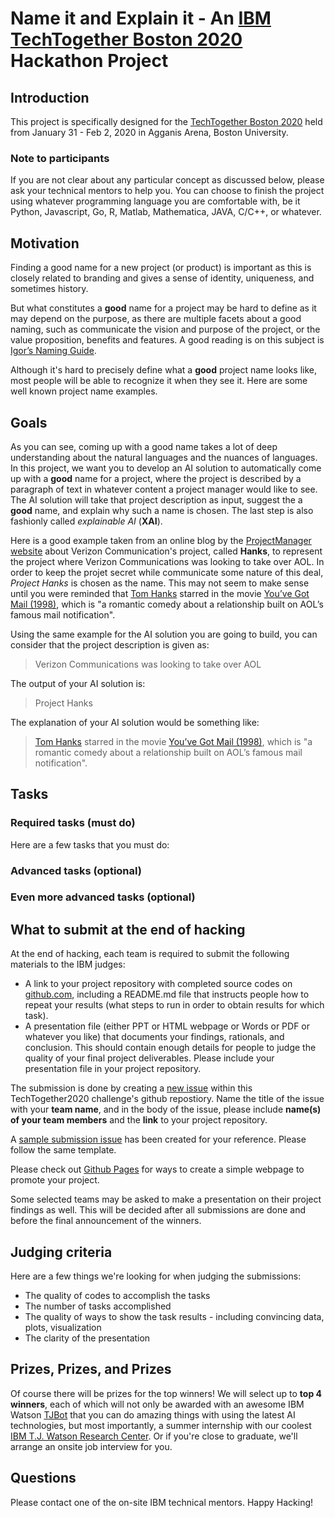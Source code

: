 # Name it and Explain it - An [IBM](https://www.ibm.com/us-en/) [TechTogether Boston 2020](https://boston.techtogether.io) Hackathon Project

## Introduction
This project is specifically designed for the [TechTogether Boston 2020](https://boston.techtogether.io) held from January 31 - Feb 2, 2020 in Agganis Arena, Boston University.

### Note to participants
If you are not clear about any particular concept as discussed below, please ask your technical mentors to help you. You can choose to finish the project using whatever programming language you are comfortable with, be it Python, Javascript, Go, R, Matlab, Mathematica, JAVA, C/C++, or whatever. 

## Motivation

Finding a good name for a new project (or product) is important as this is closely related to branding and gives a sense of identity, uniqueness, and sometimes history. 

But what constitutes a **good** name for a project may be hard to define as it may depend on the purpose, as there are multiple facets about a good naming, such as communicate the vision and purpose of the project, or the value proposition, benefits and features. A good reading is on this subject is [Igor’s Naming Guide](https://www.igorinternational.com/process/igor-naming-guide_17.pdf).

Although it's hard to precisely define what a **good** project name looks like, most people will be able to recognize it when they see it. Here are some well known project name examples.

## Goals

As you can see, coming up with a good name takes a lot of deep understanding about the natural languages and the nuances of languages. In this project, we want you to develop an AI solution to automatically come up with a **good** name for a project, where the project is described by a paragraph of text in whatever content a project manager would like to see. The AI solution will take that project description as input, suggest the a **good** name, and explain why such a name is chosen. The last step is also fashionly called *explainable AI* (**XAI**).

Here is a good example taken from an online blog by the [ProjectManager website](https://www.projectmanager.com/blog/top-ten-project-code-names) about Verizon Communication's project, called **Hanks**, to represent the project where Verizon Communications was looking to take over AOL. In order to keep the projet secret while communicate some nature of this deal, *Project Hanks* is chosen as the name. This may not seem to make sense until you were reminded that [Tom Hanks](https://en.wikipedia.org/wiki/Tom_Hanks) starred in the movie [You’ve Got Mail (1998)](https://www.imdb.com/title/tt0128853/), which is "a romantic comedy about a relationship built on AOL’s famous mail notification".

Using the same example for the AI solution you are going to build, you can consider that the project description is given as:

> Verizon Communications was looking to take over AOL

The output of your AI solution is:

> Project Hanks

The explanation of your AI solution would be something like:

> [Tom Hanks](https://en.wikipedia.org/wiki/Tom_Hanks) starred in the movie [You’ve Got Mail (1998)](https://www.imdb.com/title/tt0128853/), which is "a romantic comedy about a relationship built on AOL’s famous mail notification".

## Tasks

### Required tasks (must do)

Here are a few tasks that you must do:



### Advanced tasks (optional)


### Even more advanced tasks (optional)



## What to submit at the end of hacking

At the end of hacking, each team is required to submit the following materials to the IBM judges: 

- A link to your project repository with completed source codes on [github.com](github.com), including  a README.md file that instructs people how to repeat your results (what steps to run in order to obtain results for which task).
- A presentation file (either PPT or HTML webpage or Words or PDF or whatever you like) that documents your findings, rationals, and conclusion. This should contain enough details for people to judge the quality of your final project deliverables. Please include your presentation file in your project repository. 

The submission is done by creating a [new issue](https://github.com/JinjunXiong/TechTogether2020/issues) within this TechTogether2020 challenge's github repostiory. Name the title of the issue with your **team name**, and in the body of the issue, please include **name(s) of your team members** and the **link** to your project repository.

A [sample submission issue](https://github.com/JinjunXiong/TechTogether2020/issues/1) has been created for your reference. Please follow the same template. 

Please check out [Github Pages](https://pages.github.com/) for ways to create a simple webpage to promote your project.

Some selected teams may be asked to make a presentation on their project findings as well. This will be decided after all submissions are done and before the final announcement of the winners.

## Judging criteria

Here are a few things we're looking for when judging the submissions:

- The quality of codes to accomplish the tasks
- The number of tasks accomplished
- The quality of ways to show the task results - including convincing data, plots, visualization
- The clarity of the presentation

## Prizes, Prizes, and Prizes

Of course there will be prizes for the top winners! We will select up to **top 4 winners**, each of which will not only be awarded with an awesome IBM Watson [TJBot](https://ibmtjbot.github.io/) that you can do amazing things with using the latest AI technologies, but most importantly, a summer internship with our coolest [IBM T.J. Watson Research Center](http://www.research.ibm.com/labs/watson/index.shtml). Or if you're close to graduate, we'll arrange an onsite job interview for you.

## Questions
Please contact one of the on-site IBM technical mentors. Happy Hacking!

